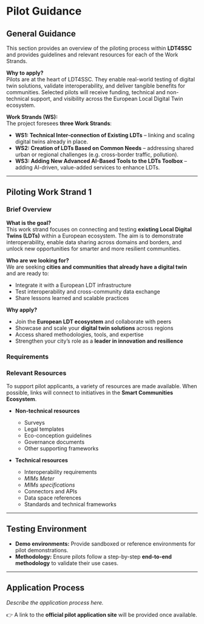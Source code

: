 # Pilot Guidance


## General Guidance
This section provides an overview of the piloting process within **LDT4SSC** and provides guidelines and relevant resources for each of the Work Strands.

**Why to apply?**  
  Pilots are at the heart of LDT4SSC. They enable real-world testing of digital twin solutions, validate interoperability, and deliver tangible benefits for communities. Selected pilots will receive funding, technical and non-technical support, and visibility across the European Local Digital Twin ecosystem.  

**Work Strands (WS):**  
  The project foresees **three Work Strands**:  
  - **WS1: Technical Inter-connection of Existing LDTs** – linking and scaling digital twins already in place.  
  - **WS2:  Creation of LDTs Based on Common Needs** – addressing shared urban or regional challenges (e.g. cross-border traffic, pollution).  
  - **WS3: Adding New Advanced AI-Based Tools to the LDTs Toolbox** – adding AI-driven, value-added services to enhance LDTs.  

---

## Piloting Work Strand 1

### Brief Overview
**What is the goal?**  
This work strand focuses on connecting and testing **existing Local Digital Twins (LDTs)** within a European ecosystem. The aim is to demonstrate interoperability, enable data sharing across domains and borders, and unlock new opportunities for smarter and more resilient communities.  

**Who are we looking for?**  
We are seeking **cities and communities that already have a digital twin** and are ready to:  
- Integrate it with a European LDT infrastructure  
- Test interoperability and cross-community data exchange  
- Share lessons learned and scalable practices  

**Why apply?**  
- Join the **European LDT ecosystem** and collaborate with peers  
- Showcase and scale your **digital twin solutions** across regions  
- Access shared methodologies, tools, and expertise  
- Strengthen your city’s role as a **leader in innovation and resilience** 

### Requirements

### Relevant Resources

To support pilot applicants, a variety of resources are made available. When possible, links will connect to initiatives in the **Smart Communities Ecosystem**.  

- **Non-technical resources**  
  - Surveys  
  - Legal templates  
  - Eco-conception guidelines  
  - Governance documents  
  - Other supporting frameworks  

- **Technical resources**  
  - Interoperability requirements  
  - *MIMs Meter*  
  - *MIMs specifications*  
  - Connectors and APIs  
  - Data space references  
  - Standards and technical frameworks  

---



## Testing Environment  

- **Demo environments:** Provide sandboxed or reference environments for pilot demonstrations.  
- **Methodology:** Ensure pilots follow a step-by-step **end-to-end methodology** to validate their use cases.  

---

## Application Process  

*Describe the application process here.*  

👉 A link to the **official pilot application site** will be provided once available.  